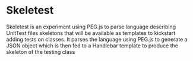 Skeletest
=========

Skeletest is an experiment using PEG.js to parse language describing UnitTest files skeletons that will be available as templates to kickstart adding tests on classes. It parses the language using PEG.js to generate a JSON object which is then fed to a Handlebar template to produce the skeleton of the testing class
